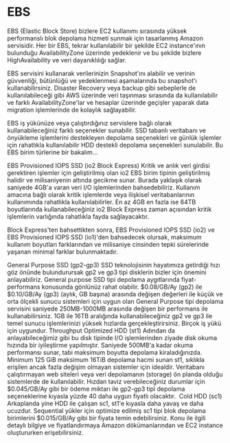 # EBS
EBS (Elastic Block Store) bizlere EC2 kullanımı sırasında yüksek performanslı blok depolama hizmeti sunmak için tasarlanmış Amazon servisidir.
Her bir EBS, tekrar kullanılabilir bir şekilde EC2 instance'ının bulunduğu AvailabilityZone üzerinde yedeklenir ve bu şekilde bizlere HighAvailability ve veri dayanıklılığı sağlar.

EBS servisini kullanarak verilerinizin Snapshot'ını alabilir ve verinin güvvenliği, bütünlüğü ve yedeklenmesi aşamalarında bu snapshot'ı kullanabilirsiniz. Disaster Recovery veya backup gibi sebeplerle de kullanılabileceği gibi AWS üzerinde veri taşınması sırasında da kullanılabilir ve farklı AvailabilityZone'lar ve hesaplar üzerinde geçişler yaparak data migration işlemlerinde de kolaylık sağlayabilir.

EBS iş yükünüze veya çalıştırdığınız servislere bağlı olarak kullanabileceğiniz farklı seçenekler sunabilir. SSD tabanlı veritabanı ve önyükleme işlemlerini destekleyen depolama seçenekleri ve günlük işlemler için rahatlıkla kullanılabilir HDD destekli depolama seçenekleri sunulabilir. Bu EBS birim türlerine bir bakalım...

EBS Provisioned IOPS SSD (io2 Block Express)
Kritik ve anlık veri girdisi gerektiren işlemler için geliştirilmiş olan io2 EBS birim tipinin geliştirilmiş halidir ve milisaniyenin altında gecikme sunar. Burada yaklaşık olarak saniyede 4GB'a varan veri I/O işlemlerinden bahsedebiliriz. Kullanım amacına bağlı olarak kritik işlemlerde veya ilişkisel veritabanlarının kullanımında rahatlıkla kullanılabilirler. En az 4GB en fazla ise 64TB boyutlarında kullanabileceğiniz io2 Block Express zaman açısından kritik işlemlerin varlığında rahatlıkla fayda sağlayacaktır.

Block Express'ten bahsettikten sonra, EBS Provisioned IOPS SSD (io2) ve EBS Provisioned IOPS SSD (io1)'den bahsedecek olursak, maksimum kullanım boyutları farklarından ve milisaniye cinsinden tepki sürelerinde yaşanan minimal farklar bulunmaktadır.

General Purpose SSD (gp2-gp3)
SSD teknolojisinin hayatımıza getirdiği hızı göz önünde bulundurursak gp2 ve gp3 tipi disklerin bizler için önemini anlayabiliriz. General purpose SSD tipi depolama aygıtlarında fiyat-performans konusunda gönlünüz rahat olabilir. $0.08/GB/Ay (gp2) ile $0.10/GB/Ay (gp3) (aylık, GB başına) arasında değişen değerleri ile küçük ve orta ölçekli sunucu sistemleri için uygun olan General Purpose tipi depolama servisini saniyede 250MB-1000MB arasında değişen bir performans ile kullanabilirsiniz. 1GB ile 16TB aralığında kullanabileceğiniz gp2 ve gp3 ile temel sunucu işlemlerinizi yüksek hızlarda gerçekleştirirsiniz. Birçok iş yükü için uygundur.
Throughput Optimized HDD (st1)
Adından da anlayabileceğimiz gibi bu disk tipinde I/O işlemlerinden ziyade disk okuma hızında bir iyileştirme yapılmıştır. Saniyede 500MB'a kadar okuma performansı sunar, tabi maksimum boyutta depolama kiraladığınızda. Minimum 125 GiB maksimum 16TiB depolama hacmi sunan st1, sıklıkla erişilen ancak fazla değişim olmayan sistemler için idealdir. Veritabanı çalıştırmayan web siteleri veya veri depolamanın (storage) ön planda olduğu sistemlerde de kullanılabilir. Hızdan taviz verebileceğiniz durumlar için $0.045/GB/Ay gibi bir ödeme miktarı ile gp2-gp3 tipi depolama seçeneklerine kıyasla yüzde 40 daha uygun fiyatlı olacaktır. 
Cold HDD (sc1)
Arkaplanda yine HDD ile çalışan sc1, st1'e kıyasla daha yavaş ve daha ucuzdur. Sequential yükler için optimize edilmiş sc1 tipi blok depolama birimlerini $0.015/GB/Ay gibi bir fiyata temin edebilirsiniz.
Konu ile ilgili detaylı bilgiye ve fiyatlandırmaya Amazon dökümanlarından ve EC2 instance oluştururken erişebilirsiniz.